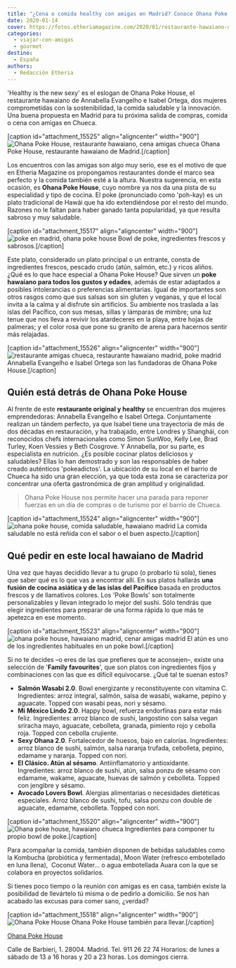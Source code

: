 ```yaml
---
title: "¿Cena o comida healthy con amigas en Madrid? Conoce Ohana Poke House"
date: 2020-01-14
cover: https://fotos.etheriamagazine.com/2020/01/restaurante-hawaiano-ohana-madrid.jpg
categories: 
  - viajar-con-amigas
  - gourmet
destino: 
  - España
authors: 
  - Redacción Etheria
---
```


'Healthy is the new sexy' es el eslogan de Ohana Poke House, el restaurante hawaiano de 
Annabella Evangelho e Isabel Ortega, dos mujeres comprometidas con la sostenibilidad, la 
comida saludable y la innovación. Una buena propuesta en Madrid para tu próxima salida 
de compras, comida o cena con amigas en Chueca. 

\[caption id="attachment\_15525" align="aligncenter" width="900"\]![Ohana Poke House, restaurante hawaiano, cena amigas chueca](https://fotos.etheriamagazine.com/2020/01/restaurante-hawaiano-ohana-madrid.jpg "Ohana Poke House, restaurante hawaiano de Madrid.") Ohana Poke House, restaurante hawaiano de Madrid.\[/caption\]

Los encuentros con las amigas son algo muy serio, ese es el motivo de que en Etheria Magazine os propongamos restaurantes donde el marco sea perfecto y la comida también esté a la altura. Nuestra sugerencia, en esta ocasión, es **Ohana Poke House**, cuyo nombre ya nos da una pista de su especialidad y tipo de cocina. El poke (pronunciado como 'poh-kay) es un plato tradicional de Hawái que ha ido extendiéndose por el resto del mundo. Razones no le faltan para haber ganado tanta popularidad, ya que resulta sabroso y muy saludable.

\[caption id="attachment\_15517" align="aligncenter" width="900"\]![poke en madrid, ohana poke house](https://fotos.etheriamagazine.com/2020/01/Bowls-ohana-restaurante-amigas-madrid.jpg "Bowl de poke, ingredientes frescos y sabrosos.") Bowl de poke, ingredientes frescos y sabrosos.\[/caption\]

Este plato, considerado un plato principal o un entrante, consta de ingredientes frescos, pescado crudo (atún, salmón, etc.) y ricos aliños. ¿Qué es lo que hace especial a Ohana Poke House? Que sirven un **poke hawaiano para todos los gustos y edades**, además de estar adaptados a posibles intolerancias o preferencias alimentarias. Igual de importantes son otros rasgos como que sus salsas son sin gluten y veganas, y que el local invita a la calma y al disfrute sin artificios. Su ambiente nos traslada a las islas del Pacífico, con sus mesas, sillas y lámparas de mimbre; una luz tenue que nos lleva a revivir los atardeceres en la playa, entre hojas de palmeras; y el color rosa que pone su granito de arena para hacernos sentir más relajadas.

\[caption id="attachment\_15526" align="aligncenter" width="900"\]![restaurante amigas chueca, restaurante hawaiano madrid, poke madrid](https://fotos.etheriamagazine.com/2020/01/restaurante-ohana-Propietarias-Bella-ISA.jpg "Annabella Evangelho e Isabel Ortega son las fundadoras de Ohana Poke House.") Annabella Evangelho e Isabel Ortega son las fundadoras de Ohana Poke House.\[/caption\]

## Quién está detrás de Ohana Poke House

Al frente de este **restaurante original y healthy** se encuentran dos mujeres emprendedoras: Annabella Evangelho e Isabel Ortega. Conjuntamente realizan un tándem perfecto, ya que Isabel tiene una trayectoria de más de dos décadas en restauración, y ha trabajado, entre Londres y Shanghái, con reconocidos chefs internacionales como Simon SunWoo, Kelly Lee, Brad Turley, Koen Vessies y Beth Cosgrove. Y Annabella, por su parte, es especialista en nutrición. ¿Es posible cocinar platos deliciosos y saludables? Ellas lo han demostrado y son las responsables de haber creado auténticos 'pokeadictos'. La ubicación de su local en el barrio de Chueca ha sido una gran elección, ya que toda esta zona se caracteriza por concentrar una oferta gastronómica de gran amplitud y originalidad.

> Ohana Poke House nos permite hacer una parada para reponer fuerzas en un día de compras 
> o de turismo por el barrio de Chueca. 

\[caption id="attachment\_15524" align="aligncenter" width="900"\]![ohana poke house, comida saludable, hawaiano madrid](https://fotos.etheriamagazine.com/2020/01/restaurante-hawaiano-ohana-madrid-poke.jpg "La comida saludable no está reñida con el sabor o el buen aspecto.") La comida saludable no está reñida con el sabor o el buen aspecto.\[/caption\]

## Qué pedir en este local hawaiano de Madrid

Una vez que hayas decidido llevar a tu grupo (o probarlo tú sola), tienes que saber qué es lo que vas a encontrar allí. En sus platos hallarás **una fusión de cocina asiática y de las islas del Pacífico** basada en productos frescos y de llamativos colores. Los 'Poke Bowls' son totalmente personalizables y llevan integrado lo mejor del sushi. Sólo tendrás que elegir ingredientes para preparar de una forma rápida lo que más te apetezca en ese momento.

\[caption id="attachment\_15523" align="aligncenter" width="900"\]![ohana poke house, hawaiano madrid, cenar amigas madrid](https://fotos.etheriamagazine.com/2020/01/Ohana-Poke-House.jpg "El atún es uno de los ingredientes habituales en un poke bowl.") El atún es uno de los ingredientes habituales en un poke bowl.\[/caption\]

Si no te decides –o eres de las que prefieres que te aconsejen–, existe una selección de '**Family favourites**', que son platos con ingredientes fijos y combinaciones con las que es difícil equivocarse. ¿Qué tal te suenan estos?

- **Salmón Wasabi 2.0**. Bowl energizante y reconstituyente con vitamina C. Ingredientes: arroz integral, salmón, salsa de wasabi, wakame, pepino y aguacate. Topped con wasabi peas, nori y sésamo.
- **Mi México Lindo 2.0**. Happy bowl, refuerza endorfinas para estar más feliz. Ingredientes: arroz blanco de sushi, langostino con salsa vegan sriracha mayo, aguacate, cebolleta, granada, pimiento rojo y cebolla roja. Topped con cebolla crujiente.
- **Sexy Ohana 2.0**. Fortalecedor de huesos, bajo en calorías. Ingredientes: arroz blanco de sushi, salmón, salsa naranja trufada, cebolleta, pepino, edamame y naranja. Topped con nori.
- **El Clásico. Atún al sésamo**. Antiinflamatorio y antioxidante. Ingredientes: arroz blanco de sushi, atún, salsa ponzu de sésamo con edamame, wakame, aguacate, huevas de salmón y cebolleta. Topped con jengibre y sésamo.
- **Avocado Lovers Bowl**. Alergias alimentarias o necesidades dietéticas especiales. Arroz blanco de sushi, tofu, salsa ponzu con double de aguacate, edamame, cebolleta. Topped con nori.

\[caption id="attachment\_15520" align="aligncenter" width="900"\]![Ohana poke house, hawaiano chueca](https://fotos.etheriamagazine.com/2020/01/Ingredientes-Ohana-Poke-House.jpg "Ingredientes para componer tu propio bowl de poke.") Ingredientes para componer tu propio bowl de poke.\[/caption\]

Para acompañar la comida, también disponen de bebidas saludables como la Kombucha (probiótica y fermentada), Moon Water (refresco embotellado en luna llena),  Coconut Water... o agua embotellada Auara con la que se colabora en proyectos solidarios.

Si tienes poco tiempo o la reunión con amigas es en casa, también existe la posibilidad de llevártelo tú misma o de pedirlo a domicilio. Se nos han acabado las excusas para comer sano, ¿verdad? 

\[caption id="attachment\_15518" align="aligncenter" width="900"\]![Ohana Poke House](https://fotos.etheriamagazine.com/2020/01/Delivery-Ohana-Poke-House.jpg "Ohana Poke House también para llevar.") Ohana Poke House también para llevar.\[/caption\]

[Ohana Poke House](https://ohanapokehouse.com/) 

Calle de Barbieri, 1. 28004. Madrid. Tel. 911 26 22 74 Horarios: de lunes a sábado de 13 a 16 horas y 20 a 23 horas. Los domingos cierra.
